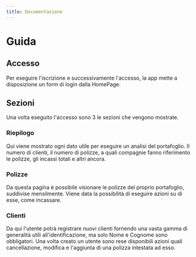 ```yaml
---
title: Documentazione
---
```


# Guida
## Accesso
Per eseguire l'iscrizione e successivamente l'accesso, la app mette a disposizione un form di login dalla HomePage.

## Sezioni 
Una volta eseguito l'accesso sono 3 le sezioni che vengono mostrate.

### Riepilogo
Qui viene mostrato ogni dato utile per eseguire un analisi del portafoglio.
Il numero di clienti, il numero di polizze, a quali compagnie fanno riferimento le polizze, gli incassi totali e altri ancora.


### Polizze
Da questa pagina è possibile visionare le polizze del proprio portafoglio, suddivise mensilmente.
Viene data la possibilità di eseguire azioni su di esse, come incassare.

### Clienti
Da qui l'utente potrà registrare nuovi clienti fornendo una vasta gamma di generalità utili all'identificazione, ma solo Nome e Cognome sono obbligatori.
Una volta creato un utente sono rese disponibili azioni quali cancellazione, modifica e l'aggiunta di una polizza intestata ad esso.
